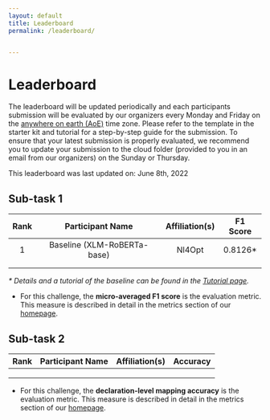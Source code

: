 ```yaml
---
layout: default
title: Leaderboard
permalink: /leaderboard/


---
```


# Leaderboard

The leaderboard will be updated periodically and each participants submission will be evaluated by our organizers every Monday and Friday on the [anywhere on earth (AoE)](https://www.timeanddate.com/time/zones/aoe) time zone. Please refer to the template in the starter kit and tutorial for a step-by-step guide for the submission. To ensure that your latest submission is properly evaluated, we recommend you to update your submission to the cloud folder (provided to you in an email from our organizers) on the Sunday or Thursday. 

This leaderboard was last updated on: June 8th, 2022

## Sub-task 1

| Rank | Participant Name            | Affiliation(s) | F1 Score |
|:----:|:---------------------------:|:--------------:|:--------:|
| 1    | Baseline (XLM-RoBERTa-base) | Nl4Opt         | 0.8126*  |
|      |                             |                |          |
|      |                             |                |          |

*\* Details and a tutorial of the baseline can be found in the [Tutorial page](https://nl4opt.github.io/tutorial/).*

* For this challenge, the **micro-averaged F1 score** is the evaluation metric. This measure is described in detail in the metrics section of our [homepage](https://nl4opt.github.io/). 

## Sub-task 2

| Rank | Participant Name | Affiliation(s) | Accuracy |
|:----:|:----------------:|:--------------:|:--------:|
|      |                  |                |          |
|      |                  |                |          |
|      |                  |                |          |

* For this challenge, the **declaration-level mapping accuracy** is the evaluation metric. This measure is described in detail in the metrics section of our [homepage](https://nl4opt.github.io/).